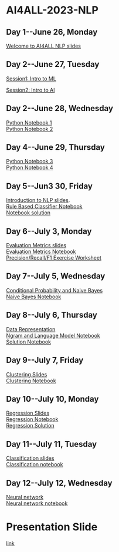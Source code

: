 # AI4ALL-2023-NLP
## Day 1--June 26, Monday
[Welcome to AI4ALL NLP slides](https://docs.google.com/presentation/d/1kddcK1ycZyi0j2g80Y-YHKOB8On1iwxQ/edit?usp=sharing&ouid=105111448754032719430&rtpof=true&sd=true)


## Day 2--June 27, Tuesday
[Session1: Intro to ML](https://docs.google.com/presentation/d/1ptefDYFCs4p_YpO0SWqRGIR8Qr7rckHV/edit?usp=sharing&ouid=106834911866288775547&rtpof=true&sd=true)

[Session2: Intro to AI](https://docs.google.com/presentation/d/1urthniaD8YxFmkjoaQmzWahN6E94bsoK/edit?usp=sharing&ouid=108067746190305778838&rtpof=true&sd=true)

## Day 2--June 28, Wednesday
[Python Notebook 1](https://colab.research.google.com/drive/16u1R4a_esZ1B6993HoUlZPdgKiFspVDs?usp=sharing#scrollTo=dIX2pxeOWSU4) <br /> 
[Python Notebook 2](https://colab.research.google.com/drive/1UzT1wjKcLY0p9fCX8o5RiwtOrvRK_vx6?usp=sharing)<br /> 

## Day 4--June 29, Thursday
[Python Notebook 3](https://colab.research.google.com/drive/1Kyc_8D5UZziUB8Am-0yRZ2jovOks2Gzg?usp=sharing)    
[Python Notebook 4](https://colab.research.google.com/drive/1KAOWPjO7Ek3dFnqw-Vz6ceaJc9tOdw11?usp=sharing)

## Day 5--Jun3 30, Friday
[Introduction to NLP slides](https://docs.google.com/presentation/d/11wkk3da8BAitrgN_ab6b32DvU7C6Ccw_/edit#slide=id.p1).   
[Rule Based Classifier Notebook](https://colab.research.google.com/drive/1tWKKrZVm2LE2BM5ha0BWXmgzuVU2IxEJ?authuser=1)<br /> 
[Notebook solution](https://drive.google.com/file/d/15EH7nA1b9TVIB5ws9ob0mXqom3BLG_3u/view?usp=sharing)

## Day 6--July 3, Monday
[Evaluation Metrics slides](https://docs.google.com/presentation/d/1MXTq_ljw6YmIpsxdOSk_m0tfZYjPnJlH/edit?usp=sharing&ouid=105111448754032719430&rtpof=true&sd=true)<br />
[Evaluation Metrics Notebook](https://colab.research.google.com/drive/1SnMa4yYj5M5jzTtYWIEzEeAm8r50p9WM?usp=sharing)<br /> 
[Precision/Recall/F1 Exercise Worksheet](https://docs.google.com/document/d/1bB_VVF49Y514-5QH1TR2UKYZ7Pf4XDW5PHI8gU1eD3E/edit?usp=sharing)<br /> 

## Day 7--July 5, Wednesday
[Conditional Probability and Naive Bayes](https://docs.google.com/presentation/d/1hT8khHz0yb7wPJewjF5PtGygGXr5y25s/edit?usp=sharing&ouid=108067746190305778838&rtpof=true&sd=true
)<br />
[Naive Bayes Notebook](https://colab.research.google.com/drive/1YA7nXpqcdlPPn6LyaDyKnLMSngebA6kI?usp=sharing)

## Day 8--July 6, Thursday
[Data Representation](https://docs.google.com/presentation/d/1m7hNsyyvOn0sGsBp5EWZpegs0JEq6q_G/edit#slide=id.p1)<br /> 
[Ngram and Language Model Notebook](https://drive.google.com/file/d/1tx94FcX-oEds4RTILIHTaI-_NhGvIX9A/view?usp=sharing) <br /> 
[Solution Notebook](https://drive.google.com/file/d/17HI4iDTsFMdY_VEwZYHEUdFBHrApihe4/view?usp=sharing)

## Day 9--July 7, Friday
[Clustering Slides](https://docs.google.com/presentation/d/1Xg7m8c8uY4onKL1ihhPenQjJ1fYmoDty/edit#slide=id.p1)  
[Clustering Notebook](https://drive.google.com/file/d/15hjb7nYK40K1gAXgMcNn8y57fyEbfPch/view?usp=sharing)

## Day 10--July 10, Monday
[Regression Slides](https://docs.google.com/presentation/d/1oFs2V4uHac0QVH6q9E7GMf1ZiHYeHeLD/edit?usp=sharing&ouid=108067746190305778838&rtpof=true&sd=true)<br /> 
[Regression Notebook](https://drive.google.com/file/d/1NE7SW2QnvQMpFrcKtm49f5g5xLHWitiS/view?usp=sharing)<br /> 
[Regression Solution](https://drive.google.com/file/d/1df_25PK8NZGznod5ZhiTmkwMLqzGRW05/view?usp=sharing)

## Day 11--July 11, Tuesday
[Classification slides](https://docs.google.com/presentation/d/1r5MXCvKXmyNONLfrG5qgnX_QwpLTNO4R/edit#slide=id.p102)  
[Classification notebook](https://colab.research.google.com/drive/15S_xEAvq82XxYWApmTwH5MDcewfs2fDF?usp=sharing)

## Day 12--July 12, Wednesday
[Neural network](https://docs.google.com/presentation/d/1SVjgaDUQ7webbD5nW3O8CZAyHL5IlyNa/edit?usp=sharing&ouid=108067746190305778838&rtpof=true&sd=true)<br /> 
[Neural network notebook](https://drive.google.com/file/d/10Z0h8FGgmSGmvgoe74FU7KTIM1-MtiSL/view?usp=sharing)

# Presentation Slide
[link](https://docs.google.com/presentation/d/1GyUfCYjEO6mZdVeb-GJII4PgQCLuuIeS/edit#slide=id.p1)
